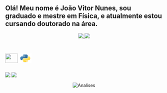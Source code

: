 ## Olá! Meu nome é João Vitor Nunes, sou graduado e mestre em Física, e atualmente estou cursando doutorado na área.

<div align="center">
  <a href="https://github.com/DaviphysicUFMG">
  <img height="180em" src="https://github-readme-stats.vercel.app/api?username=JVNS1999&show_icons=true&theme=synthwave&include_all_commits=true&count_private=true"/>
  <img height="180em" src="https://github-readme-stats.vercel.app/api/top-langs/?username=JVNS1999&layout=compact&langs_count=7&theme=synthwave"/>
  
</a>
    
</div>

##

<div style="display: inline_block"><br>
  
  <img align="center" height="30" width="40" src="https://upload.wikimedia.org/wikipedia/commons/b/b8/Fortran_logo.svg">
  <img align="center" height="30" width="40" src="https://raw.githubusercontent.com/devicons/devicon/master/icons/python/python-original.svg">
  
</div>

##

<div>
  <a href="https://www.youtube.com/@joaovitornunes182" target="_blank"><img src="https://img.shields.io/badge/YouTube-FF0000?style=for-the-badge&logo=youtube&logoColor=white" target="_blank"></a>
  <a href="https://www.instagram.com/joao21nunes/" target="_blank"><img src="https://img.shields.io/badge/-Instagram-%23E4405F?style=for-the-badge&logo=instagram&logoColor=white" target="_blank"></a>
</div>
  
<div align="center">
  
![Analises](https://github-profile-summary-cards.vercel.app/api/cards/profile-details?username=JVNS1999&theme=vue)
  
</div>


